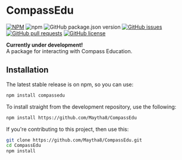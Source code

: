 # CompassEdu
[![NPM](https://nodei.co/npm/compassedu.png?mini=true)](https://nodei.co/npm/compassedu/)
![npm](https://img.shields.io/npm/v/CompassEdu?style=flat-square)
![GitHub package.json version](https://img.shields.io/github/package-json/v/Maytha8/CompassEdu?label=development&style=flat-square)
[![GitHub issues](https://img.shields.io/github/issues/Maytha8/CompassEdu?style=flat-square)](https://github.com/Maytha8/CompassEdu/issues)
[![GitHub pull requests](https://img.shields.io/github/issues-pr/Maytha8/CompassEdu?style=flat-square)](https://github.com/Maytha8/CompassEdu/pulls)
[![GitHub license](https://img.shields.io/github/license/Maytha8/CompassEdu?style=flat-square)](https://github.com/Maytha8/CompassEdu/blob/main/COPYING.txt)

**Currently under development!**<br>
A package for interacting with Compass Education.

## Installation

The latest stable release is on npm, so you can use:
```sh
npm install compassedu
```

To install straight from the development repository, use the following:
```sh
npm install https://github.com/Maytha8/CompassEdu
```

If you're contributing to this project, then use this:
```sh
git clone https://github.com/Maytha8/CompassEdu.git
cd CompassEdu
npm install
```
